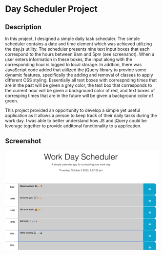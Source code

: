 # Day Scheduler Project

## Description

In this project, I designed a simple daily task scheduler. The simple scheduler contains a date and time element which was achieved utilizing the day.js utility. The scheduler presents nine text input boxes that each correspond to the hours between 9am and 5pm (see screenshot). When a user enters information in these boxes, the input along with the corresponding hour is logged to local storage. In addtion, there was JavaScript code added that utilized the jQuery library to provide some dynamic features, specifically the adding and removal of classes to apply different CSS styling. Essentially all text boxes with correspnding times that are in the past will be given a grey color, the text box that corresponds to the current hour will be given a background color of red, and text boxes of corresping times that are in the future will be given a background color of green.

This project provided an opportunity to develop a simple yet useful application as it allows a person to keep track of their daily tasks during the work day. I was able to better understand how JS and jQuery could be leverage together to provide additonal functionality to a application.

## Screenshot

<img src="Day-scheduler.png" width="600px">

